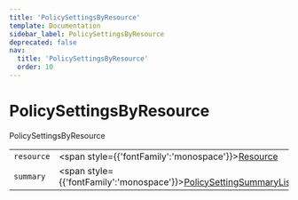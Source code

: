 ```yaml
---
title: 'PolicySettingsByResource'
template: Documentation
sidebar_label: PolicySettingsByResource
deprecated: false
nav:
  title: 'PolicySettingsByResource'
  order: 10
---
```


# PolicySettingsByResource

<div style={{'fontFamily':'monospace'}}><span style={{'fontSize':'1.5rem','fontWeight':500}}>PolicySettingsByResource</span></div>





| | | |
| -- | -- | -- |
| `resource` | <span style={{'fontFamily':'monospace'}}><a href="/guardrails/docs/reference/graphql/object/Resource">Resource</a></span> |  |
| `summary` | <span style={{'fontFamily':'monospace'}}><a href="/guardrails/docs/reference/graphql/object/PolicySettingSummaryListStats">PolicySettingSummaryListStats</a></span> |  |